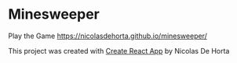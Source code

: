 # Minesweeper

Play the Game https://nicolasdehorta.github.io/minesweeper/

This project was created with [Create React App](https://github.com/facebook/create-react-app) by Nicolas De Horta
